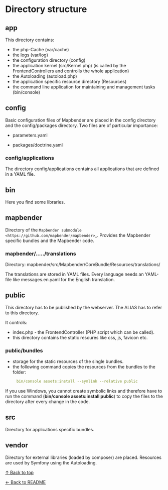# Directory structure

## app

This directory contains:

* the php-Cache (var/cache)
* the logs (var/log)
* the configuration directory (config)
* the application kernel (src/Kernel.php) (is called by the FrontendControllers and controlls the whole application)
* the Autoloading (autoload.php)
* the application specific resource directory (Resources)
* the command line application for maintaining and management tasks (bin/console)

## config

Basic configuration files of Mapbender are placed in the config directory and the config/packages directory. Two files are of particular importance:

* parameters.yaml

* packages/doctrine.yaml

### config/applications

The directory config/applications contains all applications that are defined in a YAML file.

## bin

Here you find some libraries.

## mapbender

Directory of the `Mapbender submodule <https://github.com/mapbender/mapbender>`_. Provides the Mapbender specific bundles and the Mapbender code.

### mapbender/...../translations

Directory: mapbender/src/Mapbender/CoreBundle/Resources/translations/

The translations are stored in YAML files. Every language needs an YAML-file like messages.en.yaml for the English translation.

## public

This directory has to be published by the webserver. The ALIAS has to refer to this directory.

It controls:

* index.php - the FrontendController (PHP script which can be called).
* this directory contains the static resoures like css, js, favicon etc.

### public/bundles

* storage for the static resources of the single bundles.
* the following command copies the resources from the bundles to the folder:

```yaml
     bin/console assets:install --symlink --relative public
```

If you use Windows, you cannot create symbolic links and therefore have to run the command (**bin/console assets:install public**) to copy the files to the directory after every change in the code.

## src

Directory for applications specific bundles.

## vendor

Directory for external libraries (loaded by composer) are placed. Resources are used by Symfony using the Autoloading.

[↑ Back to top](#directory-structure)

[← Back to README](../README.md)
